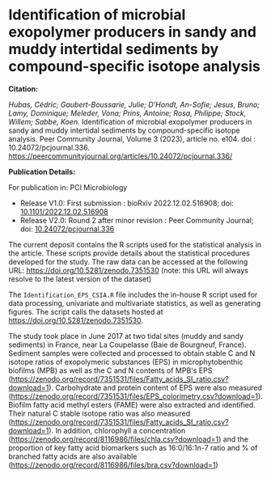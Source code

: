 # Identification of microbial exopolymer producers in sandy and muddy intertidal sediments by compound-specific isotope analysis

**Citation:**

*Hubas, Cédric; Gaubert-Boussarie, Julie; D’Hondt, An-Sofie; Jesus, Bruno; Lamy, Dominique; Meleder, Vona; Prins, Antoine; Rosa, Philippe; Stock, Willem; Sabbe, Koen.* Identification of microbial exopolymer producers in sandy and muddy intertidal sediments by compound-specific isotope analysis. Peer Community Journal, Volume 3 (2023), article no. e104. doi : 10.24072/pcjournal.336. https://peercommunityjournal.org/articles/10.24072/pcjournal.336/


**Publication Details:**  

For publication in: PCI Microbiology
- Release V1.0: First submission : bioRxiv 2022.12.02.516908; doi: [10.1101/2022.12.02.516908](https://doi.org/10.1101/2022.12.02.516908)
- Release V2.0: Round 2 after minor revision : Peer Community Journal; doi: [10.24072/pcjournal.336](https://peercommunityjournal.org/articles/10.24072/pcjournal.336/)

The current deposit contains the R scripts used for the statistical analysis in the article. These scripts provide details about the statistical procedures developed for the study. The raw data can be accessed at the following URL: https://doi.org/10.5281/zenodo.7351530 (note: this URL will always resolve to the latest version of the dataset)

The `Identification_EPS_CSIA.R` file includes the in-house R script used for data processing, univariate and multivariate statistics, as well as generating figures. The script calls the datasets hosted at https://doi.org/10.5281/zenodo.7351530.

The study took place in June 2017 at two tidal sites (muddy and sandy sediments) in France, near La Coupelasse (Baie de Bourgneuf, France). Sediment samples were collected and processed to obtain stable C and N isotope ratios of exopolymeric substances (EPS) in microphytobenthic biofilms (MPB) as well as the C and N contents of MPB's EPS (https://zenodo.org/record/7351531/files/Fatty_acids_SI_ratio.csv?download=1). Carbohydrate and protein content of EPS were also measured (https://zenodo.org/record/7351531/files/EPS_colorimetry.csv?download=1). Biofilm fatty acid methyl esters (FAME) were also extracted and identified. Their natural C stable isotope ratio was also measured (https://zenodo.org/record/7351531/files/Fatty_acids_SI_ratio.csv?download=1). In addition, chlorophyll a concentration (https://zenodo.org/record/8116986/files/chla.csv?download=1) and the proportion of key fatty acid biomarkers such as 16:0/16:1n-7 ratio and % of branched fatty acids are also available (https://zenodo.org/record/8116986/files/bra.csv?download=1)

